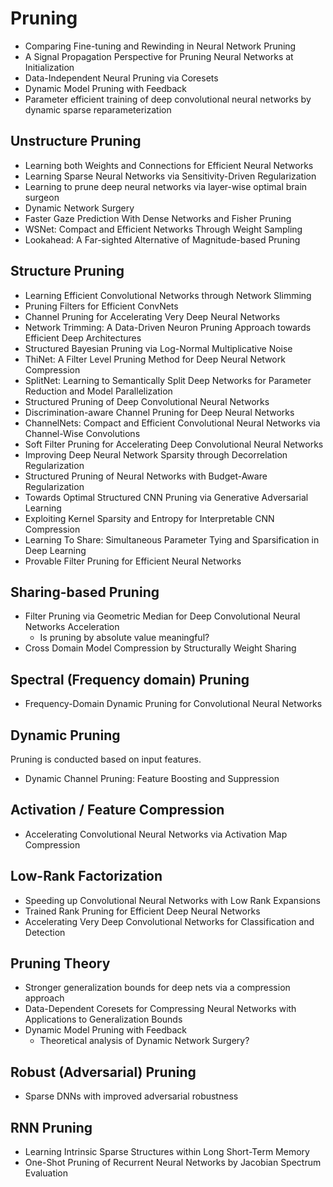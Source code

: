 # Pruning

- Comparing Fine-tuning and Rewinding in Neural Network Pruning
- A Signal Propagation Perspective for Pruning Neural Networks at Initialization 
- Data-Independent Neural Pruning via Coresets 
- Dynamic Model Pruning with Feedback 
- Parameter efficient training of deep convolutional neural networks by dynamic sparse reparameterization

## Unstructure Pruning

- Learning both Weights and Connections for Efficient Neural Networks
- Learning Sparse Neural Networks via Sensitivity-Driven Regularization
- Learning to prune deep neural networks via layer-wise optimal brain surgeon
- Dynamic Network Surgery
- Faster Gaze Prediction With Dense Networks and Fisher Pruning
- WSNet: Compact and Efficient Networks Through Weight Sampling
- Lookahead: A Far-sighted Alternative of Magnitude-based Pruning

## Structure Pruning

- Learning Efficient Convolutional Networks through Network Slimming
- Pruning Filters for Efficient ConvNets
- Channel Pruning for Accelerating Very Deep Neural Networks
- Network Trimming: A Data-Driven Neuron Pruning Approach towards Efficient Deep Architectures
- Structured Bayesian Pruning via Log-Normal Multiplicative Noise
- ThiNet: A Filter Level Pruning Method for Deep Neural Network Compression
- SplitNet: Learning to Semantically Split Deep Networks for Parameter Reduction and Model Parallelization
- Structured Pruning of Deep Convolutional Neural Networks
- Discrimination-aware Channel Pruning for Deep Neural Networks
- ChannelNets: Compact and Efficient Convolutional Neural Networks via Channel-Wise Convolutions
- Soft Filter Pruning for Accelerating Deep Convolutional Neural Networks
- Improving Deep Neural Network Sparsity through Decorrelation Regularization
- Structured Pruning of Neural Networks with Budget-Aware Regularization
- Towards Optimal Structured CNN Pruning via Generative Adversarial Learning
- Exploiting Kernel Sparsity and Entropy for Interpretable CNN Compression
- Learning To Share: Simultaneous Parameter Tying and Sparsification in Deep Learning
- Provable Filter Pruning for Efficient Neural Networks 

## Sharing-based Pruning
- Filter Pruning via Geometric Median for Deep Convolutional Neural Networks Acceleration
  - Is pruning by absolute value meaningful?
- Cross Domain Model Compression by Structurally Weight Sharing

## Spectral (Frequency domain) Pruning
- Frequency-Domain Dynamic Pruning for Convolutional Neural Networks


## Dynamic Pruning

Pruning is conducted based on input features.

- Dynamic Channel Pruning: Feature Boosting and Suppression

## Activation / Feature Compression

- Accelerating Convolutional Neural Networks via Activation Map Compression

## Low-Rank Factorization
- Speeding up Convolutional Neural Networks with Low Rank Expansions
- Trained Rank Pruning for Efficient Deep Neural Networks
- Accelerating Very Deep Convolutional Networks for Classification and Detection

## Pruning Theory

- Stronger generalization bounds for deep nets via a compression approach
- Data-Dependent Coresets for Compressing Neural Networks with Applications to Generalization Bounds
- Dynamic Model Pruning with Feedback 
	+ Theoretical analysis of Dynamic Network Surgery?

## Robust (Adversarial) Pruning
- Sparse DNNs with improved adversarial robustness

## RNN Pruning
- Learning Intrinsic Sparse Structures within Long Short-Term Memory
- One-Shot Pruning of Recurrent Neural Networks by Jacobian Spectrum Evaluation 